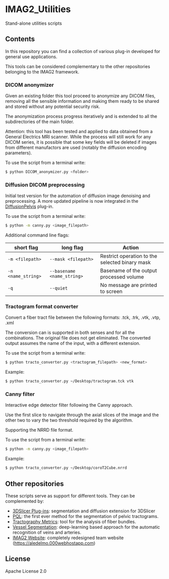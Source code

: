 # IMAG2_Utilities
Stand-alone utilities scripts

## Contents

In this repository you can find a collection of various plug-in developed for
general use applications.

This tools can be considered complementary to the other repositories belonging to the IMAG2 framework.

### DICOM anonymizer
Given an existing folder this tool proceed to anonymize any DICOM files, removing all the sensible information
and making them ready to be shared and stored without any potential security risk.

The anonymization process progress iteratively and is extended to all the subdirectories of the main folder.

Attention: this tool has been tested and applied to data obtained from a General Electrics MRI scanner. While the 
process will still work for any DICOM series, it is possible
that some key fields will be deleted if images from different manufactors are used (notably the diffusion encoding parameters).

To use the script from a terminal write:
```sh
$ python DICOM_anonymizer.py <folder>
```

### Diffusion DICOM preprocessing

Initial test version for the automation of diffusion image denoising and preprocessing. A more updated pipeline
is now integrated in the [DiffusionPelvis] plug-in.

To use the script from a terminal write:
```sh
$ python -m canny.py <image_filepath>
```

Additional command line flags:

| short flag | long flag | Action |
| ------ | ------ | ------ |
| ```-m <filepath>``` | ```--mask <filepath>``` | Restrict operation to the selected binary mask |
| ```-n <name_string>``` | ```--basename <name_string>``` | Basename of the output processed volume |
| ```-q``` | ```--quiet``` | No message are printed to screen |

### Tractogram format converter
Convert a fiber tract file between the following formats: .tck, .trk, .vtk, .vtp, .xml

The conversion can is supported in both senses and for all the combinations. The original file
does not get eliminated. The converted output assumes the name of the input, with a different extension.

To use the script from a terminal write:
```sh
$ python tracto_converter.py <tractogram_filepath> <new_format>
```

Example:
```sh
$ python tracto_converter.py ~/Desktop/tractogram.tck vtk
```

### Canny filter

Interactive edge detector filter following the Canny approach.

Use the first slice to navigate through the axial slices of the image and the other two to vary the two
threshold required by the algorithm.

Supporting the NRRD file format.

To use the script from a terminal write:
```sh
$ python -m canny.py <image_filepath>
```

Example:
```sh
$ python tracto_converter.py ~/Desktop/coroT2Cube.nrrd
```

## Other repositories

These scripts serve as support for different tools. They can be complemented by:
* [3DSlicer Plug-ins]: segmentation and diffusion extension for 3DSlicer
* [PQL]: the first ever method for the segmentation of pelvic tractograms.
* [Tractography Metrics]: tool for the analysis of fiber bundles.
* [Vessel Segmentation]: deep-learning based approach for the automatic recognition of veins and arteries.
* [IMAG2 Website]: completely redesigned team website (<https://aledelmo.000webhostapp.com>)


 License
----

Apache License 2.0

[//]: #
   [3DSlicer Plug-ins]: <https://github.com/aledelmo/3DSlicer_Plugins>
   [PQL]: <https://github.com/aledelmo/PQL>
   [Tractography Metrics]: <https://github.com/aledelmo/TractographyMetrics>
   [Vessel Segmentation]: <https://github.com/aledelmo/VesselsSegmentation>
   [IMAG2 Utilities]: <https://github.com/aledelmo/IMAG2_Utilities>
   [IMAG2 Website]: <https://github.com/aledelmo/IMAG2_Website>
   [DiffusionPelvis]: <https://github.com/aledelmo/3DSlicer_Plugins/tree/master/DiffusionPelvis>
